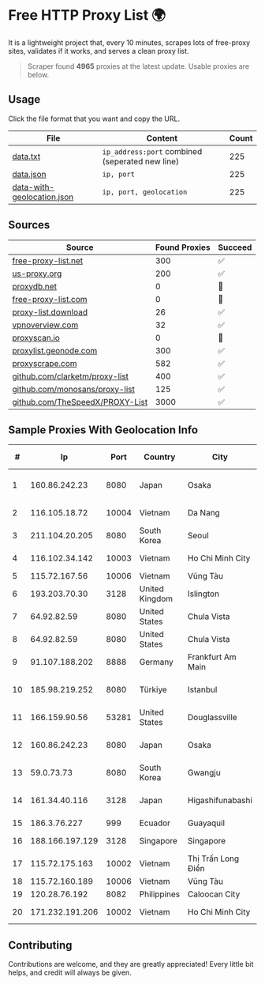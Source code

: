 
# Free HTTP Proxy List 🌍

It is a lightweight project that, every 10 minutes, scrapes lots of free-proxy sites, validates if it works, and serves a clean proxy list.


> Scraper found **4965** proxies at the latest update. Usable proxies are below.

## Usage

Click the file format that you want and copy the URL.


|File|Content|Count|
|----|-------|-----|
|[data.txt](https://raw.githubusercontent.com/themiralay/Proxy-List-World/master/data.txt)|`ip_address:port` combined (seperated new line)|225|
|[data.json](https://raw.githubusercontent.com/themiralay/Proxy-List-World/master/data.json)|`ip, port`|225|
|[data-with-geolocation.json](https://raw.githubusercontent.com/themiralay/Proxy-List-World/master/data-with-geolocation.json)|`ip, port, geolocation`|225|

## Sources

|Source|Found Proxies|Succeed|
|------|-------------|-------|
|[free-proxy-list.net](https://free-proxy-list.net)|300|✅|
|[us-proxy.org](https://www.us-proxy.org)|200|✅|
|[proxydb.net](http://proxydb.net)|0|🚫|
|[free-proxy-list.com](https://free-proxy-list.com/?page=&port=&type%5B%5D=http&type%5B%5D=https&up_time=0&search=Search)|0|🚫|
|[proxy-list.download](https://www.proxy-list.download/HTTP)|26|✅|
|[vpnoverview.com](https://vpnoverview.com/privacy/anonymous-browsing/free-proxy-servers)|32|✅|
|[proxyscan.io](https://www.proxyscan.io)|0|🚫|
|[proxylist.geonode.com](https://proxylist.geonode.com/api/proxy-list?limit=300&page=1&sort_by=lastChecked&sort_type=desc&protocols=http,https)|300|✅|
|[proxyscrape.com](https://api.proxyscrape.com/v2/?request=displayproxies&protocol=http&timeout=10000&country=all&ssl=all&anonymity=all)|582|✅|
|[github.com/clarketm/proxy-list](https://raw.githubusercontent.com/clarketm/proxy-list/master/proxy-list-raw.txt)|400|✅|
|[github.com/monosans/proxy-list](https://raw.githubusercontent.com/monosans/proxy-list/main/proxies/http.txt)|125|✅|
|[github.com/TheSpeedX/PROXY-List](https://raw.githubusercontent.com/TheSpeedX/PROXY-List/master/http.txt)|3000|✅|


## Sample Proxies With Geolocation Info

|#|Ip|Port|Country|City|Internet Service Provider|
|-|--|----|-------|----|-------------------------|
|1|160.86.242.23|8080|Japan|Osaka|Sony Network Communications Inc|
|2|116.105.18.72|10004|Vietnam|Da Nang|Viettel Corporation|
|3|211.104.20.205|8080|South Korea|Seoul|Korea Telecom|
|4|116.102.34.142|10003|Vietnam|Ho Chi Minh City|Viettel Corporation|
|5|115.72.167.56|10006|Vietnam|Vũng Tàu|VIETELmetro|
|6|193.203.70.30|3128|United Kingdom|Islington|Sohonet Ripe|
|7|64.92.82.59|8080|United States|Chula Vista|Momentum Telecom, Inc.|
|8|64.92.82.59|8080|United States|Chula Vista|Momentum Telecom, Inc.|
|9|91.107.188.202|8888|Germany|Frankfurt Am Main|Hetzner Online AG|
|10|185.98.219.252|8080|Türkiye|Istanbul|Filika Internet ve Iletisim Hizmetleri A.S.|
|11|166.159.90.56|53281|United States|Douglassville|Verizon Business|
|12|160.86.242.23|8080|Japan|Osaka|Sony Network Communications Inc|
|13|59.0.73.73|8080|South Korea|Gwangju|Korea Telecom|
|14|161.34.40.116|3128|Japan|Higashifunabashi|NTT PC Communications, Inc.|
|15|186.3.76.227|999|Ecuador|Guayaquil|Telconet S.A|
|16|188.166.197.129|3128|Singapore|Singapore|DigitalOcean, LLC|
|17|115.72.175.163|10002|Vietnam|Thị Trấn Long Điền|VIETELmetro|
|18|115.72.160.189|10006|Vietnam|Vũng Tàu|VIETELmetro|
|19|120.28.76.192|8082|Philippines|Caloocan City|Globe Telecom|
|20|171.232.191.206|10002|Vietnam|Ho Chi Minh City|Viettel Corporation|



## Contributing

Contributions are welcome, and they are greatly appreciated! Every
little bit helps, and credit will always be given.

